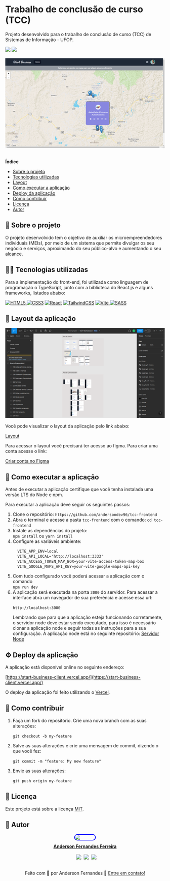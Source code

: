 # Trabalho de conclusão de curso (TCC)
Projeto desenvolvido para o trabalho de conclusão de curso (TCC) de Sistemas de Informação - UFOP.

<div>
 <img src="https://img.shields.io/github/license/andersondev96/tcc-api"/>
  <img src="https://img.shields.io/github/last-commit/andersondev96/tcc-api"/>
</div>
<br>
<img src="./projeto.png" style="width: 600px;" />

<b> <br> Índice </b>
<div>
<ul>
<li><a href="#-sobre-o-projeto">Sobre o projeto</a></li>
<li><a href="#-tecnologias-utilizadas">Tecnologias utilizadas</a></li>
<li><a href="#-layout-da-aplicação">Layout</a></li>
<li><a href="#-como-executar-a-aplicação">Como executar a aplicação</a></li>
<li><a href="#-deploy-da-aplicação">Deploy da aplicação</a></li>
<li><a href="#-como-contribuir">Como contribuir</a></li>
<li><a href="#-licença">Licença</a></li>
<li><a href="#-autor">Autor</a></li>
</ul>
<div>


## 📄 Sobre o projeto

O projeto desenvolvido tem o objetivo de auxiliar os microempreendedores individuais (MEIs), por meio de um sistema que permite divulgar os seu negócio e serviços, aproximando do seu público-alvo e aumentando o seu alcance.

## 🧑‍💻 Tecnologias utilizadas

Para a implementação do front-end, foi utilizada como linguagem de programação o TypeScript, junto com a biblioteca do React.js e alguns frameworks, listados abaixo:

<a href="https://developer.mozilla.org/pt-BR/docs/Learn/HTML">![HTML5](https://img.shields.io/badge/html5-%23E34F26.svg?style=for-the-badge&logo=html5&logoColor=white)
</a>
<a href="https://developer.mozilla.org/pt-BR/docs/Learn/CSS">![CSS3](https://img.shields.io/badge/css3-%231572B6.svg?style=for-the-badge&logo=css3&logoColor=white)</a>
<a href="https://react.dev/">![React](https://img.shields.io/badge/react-%2320232a.svg?style=for-the-badge&logo=react&logoColor=%2361DAFB)</a>
<a href="https://tailwindcss.com/">![TailwindCSS](https://img.shields.io/badge/tailwindcss-%2338B2AC.svg?style=for-the-badge&logo=tailwind-css&logoColor=white)</a>
<a href="https://vitejs.dev/">
![Vite](https://img.shields.io/badge/vite-%23646CFF.svg?style=for-the-badge&logo=vite&logoColor=white)
</a>
<a href="https://sass-lang.com/">
![SASS](https://img.shields.io/badge/SASS-hotpink.svg?style=for-the-badge&logo=SASS&logoColor=white)
</a>

## 🎨 Layout da aplicação

<img src="./interface-figma.png" style="width: 600px;" />

Você pode visualizar o layout da aplicação pelo link abaixo:

<a href="https://www.figma.com/file/TTGQPpAVEUs8ZEKbFAPYlb/Start-Marketplace?type=design&node-id=1101%3A1069&mode=design&t=OH2RvYnQHQs8IxSO-1">Layout</a>

Para acessar o layout você precisará ter acesso ao figma. Para criar uma conta acesse o link:

<a href="https://www.figma.com/login">
    Criar conta no Figma
</a>


## 🚀 Como executar a aplicação
Antes de executar a aplicação certifique que você tenha instalada uma versão LTS do Node e npm.

Para executar a aplicação deve seguir os seguintes passos:

<ol>
  <li>Clone o repositório:
  <code>https://github.com/andersondev96/tcc-frontend</code>
  <li>Abra o terminal e acesse a pasta <code>tcc-frontend</code> com o comando: <code>cd tcc-frontend</code>
  <li>Instale as dependências do projeto:<br>
  <code>npm install</code> ou <code>yarn install</code>
  <li>Configure as variáveis ambiente:

<br>

  ```
    VITE_APP_ENV=local
    VITE_API_LOCAL='http://localhost:3333'
    VITE_ACCESS_TOKEN_MAP_BOX=your-vite-access-token-map-box
    VITE_GOOGLE_MAPS_API_KEY=your-vite-google-maps-api-key

  ```

  </li>
  <li>Com tudo configurado você poderá acessar a aplicação com o comando<br>
  <code>npm run dev</code></li>
<li>A aplicação será executada na porta <code>3000</code> do servidor. Para acessar a interface abra um navegador de sua preferência e acesse essa url: 

<code>http://localhost:3000</code>

Lembrando que para que a aplicação esteja funcionando corretamente, o servidor node deve estar sendo executado, para isso é necessário clonar a aplicação node e seguir todas as instruções para a sua configuração. A aplicação node está no seguinte repositório: 
<a href="https://github.com/andersondev96/tcc-api/">
Servidor Node
</a>

</ol>

## ⚙ Deploy da aplicação
A aplicação está disponível online no seguinte endereço:

[https://start-business-client.vercel.app/](https://start-business-client.vercel.app/)
</a>

O deploy da aplicação foi feito utilizando o [Vercel](https://vercel.com/).

## 🤝 Como contribuir
<ol>
<li>
  Faça um fork do repositório.
  Crie uma nova branch com as suas alterações:
  
  <code>git checkout -b my-feature</code>
  </li>

<li>Salve as suas alterações e crie uma mensagem de commit, dizendo o que você fez: 
  
  <code>git commit -m "feature: My new feature"</code>
</li>

<li>
Envie as suas alterações: 
  
  <code>git push origin my-feature</code>
</li>
</ol>

## 📝 Licença
 <p>Este projeto está sobre a licença <a href="LICENSE">MIT</a>.

## 👥 Autor

<div style="display:flex; flex-direction:column; align-items: center;">
  <a href="https://www.linkedin.com/in/anderson-fernandes96/">
    <div style="display: flex; flex-direction: column; align-items: center; gap: 10px">
    <img src="https://avatars.githubusercontent.com/u/49786548?v=4" width="64" style="border: 2px solid blue; border-radius: 50px" />
    <strong>Anderson Fernandes Ferreira</strong>
    </div><br>
    <div style="display:flex; flex-direction:row;gap:8px;">
  <a href="https://instagram.com/anderson_ff13" target="_blank"><img src="https://img.shields.io/badge/-Instagram-%23E4405F?style=for-the-badge&logo=instagram&logoColor=white" target="_blank"></a>
  <a href = "mailto:andersonfferreira96@gmail.com.br"><img src="https://img.shields.io/badge/-Gmail-%23333?style=for-the-badge&logo=gmail&logoColor=white" target="_blank"></a> 
  <a href="https://www.linkedin.com/in/anderson-fernandes96/" target="_blank"><img src="https://img.shields.io/badge/-LinkedIn-%230077B5?style=for-the-badge&logo=linkedin&logoColor=white" target="_blank"></a> 
  </div>
</div>

</a>
<br>
<p style="text-align: center;">
  Feito com 💚 por Anderson Fernandes 👋 
  <a href="https://www.linkedin.com/in/anderson-fernandes96/">Entre em contato!</a>
  <br>
</p>
